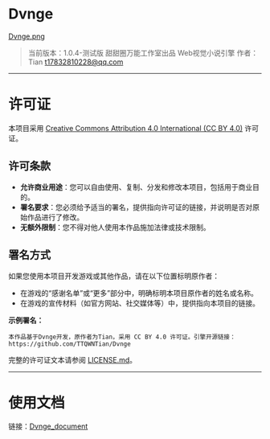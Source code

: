 # Dvnge

[Dvnge.png](https://img.picui.cn/free/2025/04/11/67f8761df0cd7.png)

> 当前版本：1.0.4-测试版
> 甜甜圈万能工作室出品
> Web视觉小说引擎
> 作者：Tian <t17832810228@qq.com>

---

# 许可证

本项目采用 [Creative Commons Attribution 4.0 International (CC BY 4.0)](https://creativecommons.org/licenses/by/4.0/) 许可证。

## 许可条款

- **允许商业用途**：您可以自由使用、复制、分发和修改本项目，包括用于商业目的。
- **署名要求**：您必须给予适当的署名，提供指向许可证的链接，并说明是否对原始作品进行了修改。
- **无额外限制**：您不得对他人使用本作品施加法律或技术限制。

## 署名方式

如果您使用本项目开发游戏或其他作品，请在以下位置标明原作者：

- 在游戏的“感谢名单”或“更多”部分中，明确标明本项目原作者的姓名或名称。
- 在游戏的宣传材料（如官方网站、社交媒体等）中，提供指向本项目的链接。

**示例署名：**

```
本作品基于Dvnge开发，原作者为Tian，采用 CC BY 4.0 许可证。引擎开源链接：https://github.com/TTQWNTian/Dvnge
```

完整的许可证文本请参阅 [LICENSE.md](LICENSE.md)。

---

# 使用文档

链接：[Dvnge_document](https://github.com/TTQWNTian/Dvnge_document)
